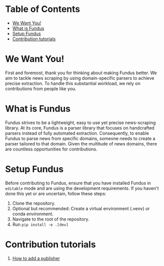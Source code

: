 # Table of Contents

* [We Want You!](#we-want-you)
* [What is Fundus](#what-is-fundus)
* [Setup Fundus](#setup-fundus)
* [Contribution tutorials](#contribution-tutorials)


# We Want You!

First and foremost, thank you for thinking about making Fundus better.
We aim to tackle news scraping by using domain-specific parsers to achieve precise extraction.
To handle this substantial workload, we rely on contributions from people like you.

# What is Fundus

Fundus strives to be a lightweight, easy to use yet precise news-scraping library.
At its core, Fundus is a parser library that focuses on handcrafted parsers instead of fully automated extraction.
Consequently, to enable Fundus to parse news from specific domains, someone needs to create a parser tailored to that domain.
Given the multitude of news domains, there are countless opportunities for contributions.

# Setup Fundus

Before contributing to Fundus, ensure that you have installed Fundus in `editable` mode and are using the development requirements.
If you haven't done this yet or are uncertain, follow these steps:

1. Clone the repository.
2. Optional but recommended: Create a virtual environment (.venv) or conda environment.
3. Navigate to the root of the repository.
4. Run `pip install -e .[dev]`

# Contribution tutorials

1. [How to add a publisher](how_to_add_a_publisher.md)